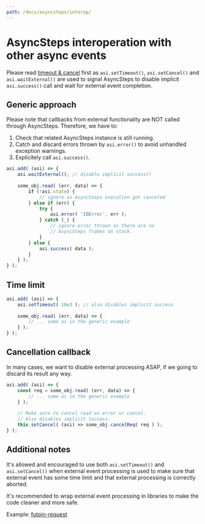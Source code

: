 ```yaml
---
path: /docs/asyncsteps/interop/
---
```


# AsyncSteps interoperation with other async events

Please read [timeout & cancel](/docs/asyncsteps/cancel/) first as
`asi.setTimeout()`, `asi.setCancel()` and `asi.waitExternal()` are
used to signal AsyncSteps to disable implicit `asi.success()` call
and wait for external event completion.

## Generic approach

Please note that callbacks from external functionality are NOT called
through AsyncSteps. Therefore, we have to:

1. Check that related AsyncSteps instance is still running.
2. Catch and discard errors thrown by `asi.error()` to avoid unhandled
    exception warnings.
3. Explicitely call `asi.success()`.

```javascript
asi.add( (asi) => {
    asi.waitExternal(); // disable implicit success()
    
    some_obj.read( (err, data) => {
        if (!asi.state) {
            // ignore as AsyncSteps execution got canceled
        } else if (err) {
            try {
                asi.error( 'IOError', err );
            } catch (_) {
                // ignore error thrown as there are no
                // AsyncSteps frames on stack.
            }
        } else {
            asi.success( data );
        }
    } );
} );
```

## Time limit

```javascript
asi.add( (asi) => {
    asi.setTimeout( 10e3 ); // also disables implicit success
    
    some_obj.read( (err, data) => {
        // ... same as in the generic example
    } );
} );
```

## Cancellation callback

In many cases, we want to disable external processing ASAP, if
we going to discard its result any way.

```javascript
asi.add( (asi) => {
    const req = some_obj.read( (err, data) => {
        // ... same as in the generic example
    } );
    
    // Make sure to cancel read on error or cancel.
    // Also disables implicit success.
    this.setCancel( (asi) => some_obj.cancelReq( req ) );
} );
```

## Additional notes

It's allowed and encouraged to use both `asi.setTimeout()` and
`asi.setCancel()` when external event processing is used to make
sure that external event has some time limit and that external
processing is correctly aborted.

It's recommended to wrap external event processing in libraries
to make the code cleaner and more safe.

Example: [futoin-request](https://www.npmjs.com/package/futoin-request)
